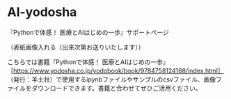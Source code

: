 # AI-yodosha

『Pythonで体感！ 医療とAIはじめの一歩』サポートページ 

 

 

（表紙画像入れる（出来次第お送りいたします）） 

 

 

こちらでは書籍『Pythonで体感！ 医療とAIはじめの一歩』［https://www.yodosha.co.jp/yodobook/book/9784758124188/index.html］
（発行：羊土社）で使用するipynbファイルやサンプルのcsvファイル、画像ファイルをダウンロードできます。書籍と合わせてぜひご活用ください。 
